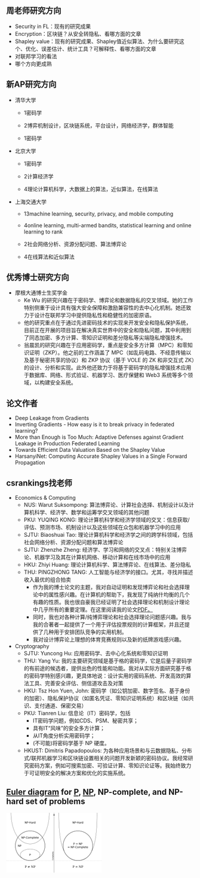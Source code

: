 ## 周老师研究方向

- Security in FL：现有的研究成果
- Encryption：区块链？从安全转隐私、看哪方面的文章
- Shapley value：现有的研究成果、Shapley值近似算法、为什么要研究这个、优化、误差估计、统计工具？可解释性、看哪方面的文章
- 对联邦学习的看法
- 哪个方向更成熟



## 新AP研究方向

- 清华大学

  - 1密码学

  - 2博弈机制设计，区块链系统，平台设计，网络经济学，群体智能

  - 1密码学

- 北京大学

  - 1密码学

  - 2计算经济学

  - 4理论计算机科学，大数据上的算法，近似算法，在线算法

- 上海交通大学

  - 13machine learning, security, privacy, and mobile computing

  - 4online learning, multi-armed bandits, statistical learning and online learning to rank

  - 2社会网络分析、资源分配问题、算法博弈论

  - 4在线算法和近似算法



## 优秀博士研究方向

- 摩根大通博士生奖学金
  - Ke Wu 的研究兴趣在于密码学、博弈论和数据隐私的交叉领域。她的工作特别侧重于设计具有强大安全保障和激励兼容性的去中心化机制。她还致力于设计在联邦学习中提供隐私性和稳健性的加密原语。
  - 他的研究重点在于通过先进密码技术的实现来开发安全和隐私保护系统，目前正在开展的项目旨在解决真实世界中的安全和隐私问题，其中利用到了同态加密、多方计算、零知识证明和差分隐私等尖端隐私增强技术。
  - 翁晨凯的研究兴趣在于应用密码学，重点是安全多方计算（MPC）和零知识证明（ZKP）。他之前的工作涵盖了 MPC（如乱码电路、不经意传输以及基于秘密共享的协议）和 ZKP 协议（基于 VOLE 的 ZK 和非交互式 ZK）的设计、分析和实现。此外他还致力于将基于密码学的隐私增强技术应用于数据库、网络、形式验证、机器学习、医疗保健和 Web3 系统等多个领域，以构建安全系统。



## 论文作者

- Deep Leakage from Gradients
- Inverting Gradients - How easy is it to break privacy in federated learning?
- More than Enough is Too Much: Adaptive Defenses against Gradient Leakage in Production Federated Learning
- Towards Efficient Data Valuation Based on the Shapley Value
- HarsanyiNet: Computing Accurate Shapley Values in a Single Forward Propagation



## csrankings找老师

- Economics & Computing
  - NUS: Warut Suksompong: 算法博弈论、计算社会选择、机制设计以及计算机科学、经济学、数学和运筹学交叉领域的其他问题
  - PKU: YUQING KONG: 理论计算机科学和经济学领域的交叉：信息获取/评估、预测市场、机制设计以及这些领域在众包和机器学习中的应用
  - SJTU: Biaoshuai Tao: 理论计算机科学和经济学之间的跨学科领域，包括社会网络分析、资源分配问题和算法博弈论
  - SJTU: Zhenzhe Zheng: 经济学、学习和网络的交叉点：特别关注博弈论、机器学习及其在计算机网络、移动计算和在线市场中的应用
  - HKU: Zhiyi Huang: 理论计算机科学、算法博弈论、在线算法、差分隐私
  - THU: PINGZHONG TANG: 人工智能与经济学的接口。尤其，寻找并描述收入最优的组合拍卖
    - 作为我的博士论文的主题，我对自动证明和发现博弈论和社会选择理论中的属性感兴趣。在计算机的帮助下，我发现了纯纳什均衡的几个有趣的性质。我也很自豪我已经证明了社会选择理论和机制设计理论中几乎所有的重要定理。在这里阅读我的论文[PDF。](http://www.cs.cmu.edu/~kenshin/thesis.pdf)
    - 同时，我也对各种计算/纯博弈理论和社会选择理论问题感兴趣。我与我的合著者一起提供了一个用于评估投票规则的计算框架，并且还提供了几种用于安排团队竞争的实用机制。
    - 我对设计博弈论上理想的体育竞赛规则以及新的纸牌游戏感兴趣。
- Cryptography
  - SJTU: Yuncong Hu: 应用密码学、去中心化系统和零知识证明
  - THU: Yang Yu: 我的主要研究领域是基于格的密码学，它是后量子密码学的有前途的候选者，提供出色的性能和功能。我对从实际方面研究基于格的密码学特别感兴趣，更具体地说：设计实用的密码系统、开发高效的算法工具、完善安全评估、侧信道攻击及对策
  - HKU: Tsz Hon Yuen, John: 密码学（如公钥加密、数字签名、基于身份的加密）、隐私保护协议（如匿名凭证、零知识证明系统）和区块链（如共识、支付通道、保密交易）
  - PKU: Tianren Liu: 信息论（IT）密码学，包括
    - IT密码学问题，例如CDS、PSM、秘密共享；
    - 具有IT“风味”的安全多方计算；
    - 从IT角度分析实用密码学；
    - (不可能)将密码学基于 NP 硬度。
  - HKUST: Dimitris Papadopoulos: 为各种应用场景和与云数据隐私、分布式/联邦机器学习和区块链设置相关的问题开发新颖的密码协议。我经常研究密码方案，例如可搜索加密、可验证计算、零知识论证等。我始终致力于可证明安全的解决方案和优化的实施系统。



## [Euler diagram](https://en.wikipedia.org/wiki/Euler_diagram) for [P](https://en.wikipedia.org/wiki/P_(complexity)), [NP](https://en.wikipedia.org/wiki/NP_(complexity)), NP-complete, and NP-hard set of problems

<img src="https://raw.githubusercontent.com/ailianligit/ailianligit.github.io/main/images/202307/20230720_1689851810.png" alt="Euler diagram for P, NP, NP-complete, and NP-hard set of problems." style="zoom: 25%;" />
